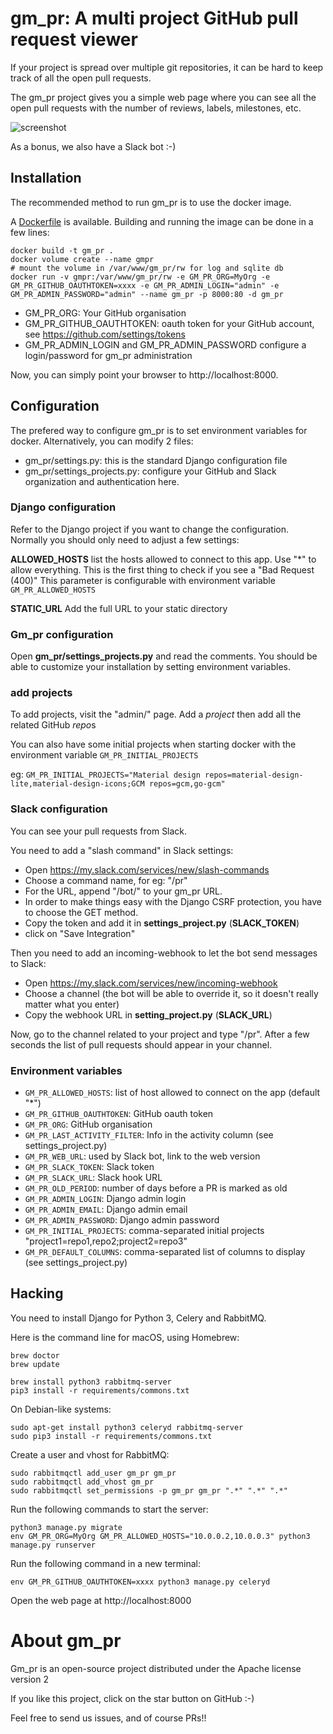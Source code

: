 # gm_pr: A multi project GitHub pull request viewer


If your project is spread over multiple git repositories, it can be hard to
keep track of all the open pull requests.

The gm_pr project gives you a simple web page where you can see all the open
pull requests with the number of reviews, labels, milestones, etc.

![screenshot](screenshot.png)

As a bonus, we also have a Slack bot :-)

## Installation

The recommended method to run gm_pr is to use the docker image.

A [Dockerfile](Dockerfile) is available. Building and running the image
can be done in a few lines:

```
docker build -t gm_pr .
docker volume create --name gmpr
# mount the volume in /var/www/gm_pr/rw for log and sqlite db
docker run -v gmpr:/var/www/gm_pr/rw -e GM_PR_ORG=MyOrg -e GM_PR_GITHUB_OAUTHTOKEN=xxxx -e GM_PR_ADMIN_LOGIN="admin" -e GM_PR_ADMIN_PASSWORD="admin" --name gm_pr -p 8000:80 -d gm_pr
```

 * GM_PR_ORG: Your GitHub organisation
 * GM_PR_GITHUB_OAUTHTOKEN: oauth token for your GitHub account, see https://github.com/settings/tokens
 * GM_PR_ADMIN_LOGIN and GM_PR_ADMIN_PASSWORD configure a login/password for gm_pr administration

Now, you can simply point your browser to http://localhost:8000.

## Configuration

The prefered way to configure gm_pr is to set environment variables for docker.
Alternatively, you can modify 2 files:

 * gm_pr/settings.py: this is the standard Django configuration file
 * gm_pr/settings_projects.py: configure your GitHub and Slack organization and authentication here.

### Django configuration

Refer to the Django project if you want to change the configuration.
Normally you should only need to adjust a few settings:

**ALLOWED_HOSTS** list the hosts allowed to connect to this app.
Use "*" to allow everything.
This is the first thing to check if you see a "Bad Request (400)"
This parameter is configurable with environment variable `GM_PR_ALLOWED_HOSTS`

**STATIC_URL** Add the full URL to your static directory

### Gm_pr configuration

Open **gm_pr/settings_projects.py** and read the comments. You should be able
to customize your installation by setting environment variables.

### add projects

To add projects, visit the "admin/" page. Add a *project* then add all the
related GitHub *repo*s

You can also have some initial projects when starting docker with the
environment variable `GM_PR_INITIAL_PROJECTS`

eg: `GM_PR_INITIAL_PROJECTS="Material design repos=material-design-lite,material-design-icons;GCM repos=gcm,go-gcm"`

### Slack configuration

You can see your pull requests from Slack.

You need to add a "slash command" in Slack settings:

 * Open https://my.slack.com/services/new/slash-commands
 * Choose a command name, for eg: "/pr"
 * For the URL, append "/bot/" to your gm_pr URL.
 * In order to make things easy with the Django CSRF protection, you have to
 choose the GET method.
 * Copy the token and add it in **settings_project.py** (**SLACK_TOKEN**)
 * click on "Save Integration"

Then you need to add an incoming-webhook to let the bot send messages to Slack:

 * Open https://my.slack.com/services/new/incoming-webhook
 * Choose a channel (the bot will be able to override it, so it doesn't really
 matter what you enter)
 * Copy the webhook URL in **setting_project.py** (**SLACK_URL**)

Now, go to the channel related to your project and type "/pr". After a
few seconds the list of pull requests should appear in your channel.

### Environment variables

 * `GM_PR_ALLOWED_HOSTS`: list of host allowed to connect on the app (default "*")
 * `GM_PR_GITHUB_OAUTHTOKEN`: GitHub oauth token
 * `GM_PR_ORG`: GitHub organisation
 * `GM_PR_LAST_ACTIVITY_FILTER`: Info in the activity column (see settings_project.py)
 * `GM_PR_WEB_URL`: used by Slack bot, link to the web version
 * `GM_PR_SLACK_TOKEN`: Slack token
 * `GM_PR_SLACK_URL`: Slack hook URL
 * `GM_PR_OLD_PERIOD`: number of days before a PR is marked as old
 * `GM_PR_ADMIN_LOGIN`: Django admin login
 * `GM_PR_ADMIN_EMAIL`: Django admin email
 * `GM_PR_ADMIN_PASSWORD`: Django admin password
 * `GM_PR_INITIAL_PROJECTS`: comma-separated initial projects "project1=repo1,repo2;project2=repo3"
 * `GM_PR_DEFAULT_COLUMNS`: comma-separated list of columns to display (see settings_project.py)

## Hacking

You need to install Django for Python 3, Celery and RabbitMQ.

Here is the command line for macOS, using Homebrew:

```
brew doctor
brew update

brew install python3 rabbitmq-server
pip3 install -r requirements/commons.txt
```

On Debian-like systems:

```
sudo apt-get install python3 celeryd rabbitmq-server
sudo pip3 install -r requirements/commons.txt
```

Create a user and vhost for RabbitMQ:

```
sudo rabbitmqctl add_user gm_pr gm_pr
sudo rabbitmqctl add_vhost gm_pr
sudo rabbitmqctl set_permissions -p gm_pr gm_pr ".*" ".*" ".*"

```

Run the following commands to start the server:
```
python3 manage.py migrate
env GM_PR_ORG=MyOrg GM_PR_ALLOWED_HOSTS="10.0.0.2,10.0.0.3" python3 manage.py runserver
```

Run the following command in a new terminal:
```
env GM_PR_GITHUB_OAUTHTOKEN=xxxx python3 manage.py celeryd
```

Open the web page at http://localhost:8000

# About gm_pr

Gm_pr is an open-source project distributed under the Apache license
version 2

If you like this project, click on the star button on GitHub :-)

Feel free to send us issues, and of course PRs!!
